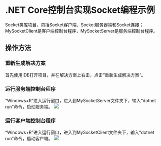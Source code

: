 ﻿# .NET Core控制台实现Socket编程示例

Socket类库项目，包括Socket客户端、Socket服务器端和Socket连接；<br>MySocketClient是客户端控制台程序，MySocketServer是服务端控制台程序。
## 操作方法
### 重新生成解决方案
首先使用IDE打开项目，并在解决方案上右击，点击“重新生成解决方案”。
### 运行服务端控制台程序
“Windows+R”进入运行窗口，进入到MySocketServer文件夹下，输入“dotnet run”命令，启动服务端。
![](./images/generate-token.png)<br>
### 运行客户端控制台程序
“Windows+R”进入运行窗口，进入到MySocketClient文件夹下，输入“dotnet run”命令，启动客户端。
![](./images/create-project.png)<br>